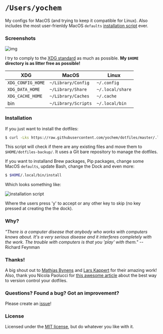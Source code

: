 # `/Users/yochem`
My configs for MacOS (and trying to keep it compatible for Linux). Also
includes the most user-frienldy MacOS `defaults` [installation
script](.local/bin/macdefaults) ever.

### Screenshots
![img](https://user-images.githubusercontent.com/23235841/63441128-38638a80-c431-11e9-8e42-32f6965589aa.png)

I try to comply to the [XDG
standard](https://specifications.freedesktop.org/basedir-spec/basedir-spec-latest.html)
as much as possible. **My `$HOME` directory is as litter free as possible!**

XDG               | MacOS               | Linux
------------------|---------------------|-----------------
`XDG_CONFIG_HOME` | `~/Library/Config`  | `~/.config`
`XDG_DATA_HOME`   | `~/Library/Share`   | `~/.local/share`
`XDG_CACHE_HOME`  | `~/Library/Caches`  | `~/.cache`
bin               | `~/Library/Scripts` | `~/.local/bin`

### Installation
If you just want to install the dotfiles:
```bash
$ curl -Lks https://raw.githubusercontent.com/yochem/dotfiles/master/.local/bin/dotinstall | $(which bash)
```
This script will check if there are any existing files and move them to
`$HOME/dotfiles-backup/`. It uses a Git bare repository to manage the
dotfiles.

If you want to installand Brew packages, Pip packages, change some MacOS
`defaults`, update Bash, change the Dock and even more:
```bash
$ $HOME/.local/bin/install
```
Which looks something like:

![installation script](https://media.giphy.com/media/3pAPsTr66NdEe8cgGa/giphy.gif)

Where the users press 'y' to accept or any other key to skip (no key pressed
at creating the the dock).

### Why?
*"There is a computer disease that anybody who works with computers knows about.
It's a very serious disease and it interferes completely with the work. The
trouble with computers is that you 'play' with them."* -- Richard Feynman

### Thanks!
A big shout out to [Mathias Bynens](https://github.com/mathiasbynens/dotfiles)
and [Lars Kappert](https://github.com/webpro/dotfiles) for their amazing work!
Also, thank you Nicola Paolucci for [this awesome
article](https://developer.atlassian.com/blog/2016/02/best-way-to-store-dotfiles-git-bare-repo/)
about the best way to version control your dotfiles.

### Questions? Found a bug? Got an improvement?
Please create an [issue](https://github.com/yochem/dotfiles/issues/new)!

### License
Licensed under the [MIT
license](https://github.com/yochem/dotfiles/blob/master/LICENSE), but do
whatever you like with it.
